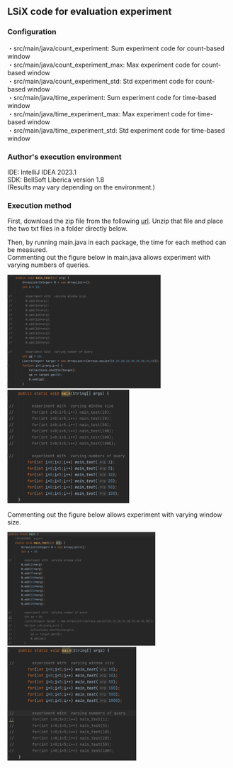 ## LSiX code for evaluation experiment

### Configuration
・src/main/java/count_experiment: Sum experiment code for count-based window \
・src/main/java/count_experiment_max: Max experiment code for count-based window \
・src/main/java/count_experiment_std: Std experiment code for count-based window \
・src/main/java/time_experiment: Sum experiment code for time-based window \
・src/main/java/time_experiment_max: Max experiment code for time-based window \
・src/main/java/time_experiment_std: Std experiment code for time-based window


### Author's execution environment
IDE: IntelliJ IDEA 2023.1 \
SDK: BellSoft Liberica version 1.8 \
(Results may vary depending on the environment.)

### Execution method
First, download the zip file from the following [url](https://drive.google.com/file/d/1cRDOrkIsoSmdqqN6RtYt3XavXCP0Bp7l/view?usp=sharing).
Unzip that file and place the two txt files in a folder directly below.

Then, by running main.java in each package, the time for each method can be measured.\
Commenting out the figure below in main.java allows experiment with varying numbers of queries.
<p>
  <img src="https://github.com/prerin/experiment_for_EDBT/blob/master/img/query_num_1.png" height="256px">
  <img src="https://github.com/prerin/experiment_for_EDBT/blob/master/img/query_num_2.png" height="256px">
</p>

Commenting out the figure below allows experiment with varying window size.
<p>
  <img src="https://github.com/prerin/experiment_for_EDBT/blob/master/img/window_size_1.png" height="256px">
  <img src="https://github.com/prerin/experiment_for_EDBT/blob/master/img/window_size_2.png" height="256px">
</p>
